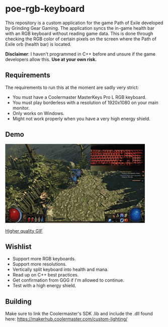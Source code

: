 # poe-rgb-keyboard
This repository is a custom application for the game Path of Exile developed by Grinding Gear Gaming.
The application syncs the in-game health bar with an RGB keyboard without reading game data.
This is done through checking the RGB color of certain pixels on the screen where the Path of Exile orb (health bar) is located.


**Disclaimer**: I haven't programmed in C++ before and unsure if the game developers allow this. **Use at your own risk.**

## Requirements 
The requirements to run this at the moment are sadly very strict:

- You must have a Coolermaster MasterKeys Pro L RGB keyboard.
- You must play borderless with a resolution of 1920x1080 on your main monitor.
- Only works on Windows.
- Might not work properly when you have a very high energy shield. 

## Demo
![Demo](demo.gif)

[Higher quality GIF](https://gfycat.com/impossibleuniqueatlasmoth)

## Wishlist

- Support more RGB keyboards.
- Support more resolutions.
- Vertically split keyboard into health and mana.
- Read up on C++ best practices.
- Get confirmation from GGG if I'm allowed to continue.
- Test with a high energy shield.

## Building
Make sure to link the Coolermaster's SDK .lib and include the .dll found here: https://makerhub.coolermaster.com/custom-lighting/
